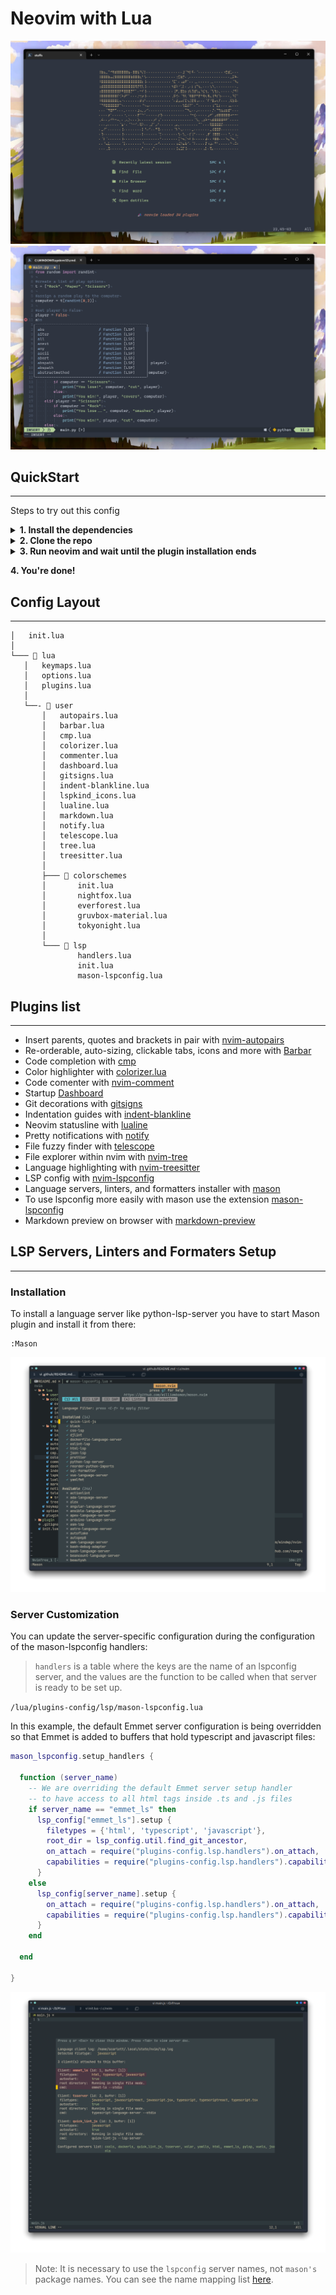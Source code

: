 # Neovim with Lua

![Dashboard creenshot](./dashboard.png)
![Code example screenshot](./code.png)

## QuickStart
--------------------

Steps to try out this config

<details close>

<summary><b>1. Install the dependencies</b></summary>
  
- Windows
  - [Neovim v0.7.2](https://github.com/neovim/neovim/releases/tag/v0.7.2)
  > Note: I tried to use LSP on neovim nightly (installed through chocolatey) without success.

- Linux
  - [Neovim Nightly](https://github.com/neovim/neovim/releases/tag/v0.8.1)

- Some [Nerd Font](https://www.nerdfonts.com/)

<br>

</details>

<details close>

<summary><b>2. Clone the repo</b></summary>

To find out where the neovim config files are located, you need to go into neovim and type:

    :echo stdpath('config')

- Windows

    ``git clone https://github.com/scarktt/nvim.git "$env:LOCALAPPDATA\nvim"``

    > ️ℹ️ You have to remove your current plugins located in ~\AppData\Local\nvim

- Linux (Tested on Manjaro and MacOS)

    ``git clone https://github.com/scarktt/nvim.git ~/.config/nvim/``

<br>

</details>

<details close>

<summary><b>3. Run neovim and wait until the plugin installation ends</b></summary>

Before start neovim it is necessary to remove any previous package.

- Windows

> ℹ️ For a cleanner plugins installation you can remove all the files located in ~\AppData\Local\nvim-data

- Linux

> ️ℹ️ You have to remove your current plugins located in ~/.local/share/nvim/
  
<br>

</details>

**4. You're done!**

## Config Layout
--------------------

    │   init.lua
    │
    └─── 📂 lua
       │   keymaps.lua
       │   options.lua
       │   plugins.lua
       │
       └──- 📂 user
           │   autopairs.lua
           │   barbar.lua
           │   cmp.lua
           │   colorizer.lua
           │   commenter.lua
           │   dashboard.lua
           │   gitsigns.lua
           │   indent-blankline.lua
           │   lspkind_icons.lua
           │   lualine.lua
           │   markdown.lua
           │   notify.lua
           │   telescope.lua
           │   tree.lua
           │   treesitter.lua
           │
           ├─── 📂 colorschemes
           │       init.lua
           │       nightfox.lua
           │       everforest.lua
           │       gruvbox-material.lua
           │       tokyonight.lua
           │
           └─── 📂 lsp
                   handlers.lua
                   init.lua
                   mason-lspconfig.lua

## Plugins list
--------------------

-  Insert parents, quotes and brackets in pair with [nvim-autopairs](https://github.com/windwp/nvim-autopairs)
-  Re-orderable, auto-sizing, clickable tabs, icons and more with [Barbar](https://github.com/romgrk/barbar.nvim)
-  Code completion with [cmp](https://github.com/hrsh7th/nvim-cmp)
-  Color highlighter with [colorizer.lua](https://github.com/norcalli/nvim-colorizer.lua)
-  Code comenter with [nvim-comment](https://github.com/terrortylor/nvim-comment)
-  Startup [Dashboard](https://github.com/glepnir/dashboard-nvim)
-  Git decorations with [gitsigns](https://github.com/lewis6991/gitsigns.nvim)
-  Indentation guides with [indent-blankline](https://github.com/lukas-reineke/indent-blankline.nvim)
-  Neovim statusline with [lualine](https://github.com/nvim-lualine/lualine.nvim)
-  Pretty notifications with [notify](https://github.com/rcarriga/nvim-notify)
-  File fuzzy finder with [telescope](https://github.com/nvim-telescope/telescope.nvim)
-  File explorer within nvim with [nvim-tree](https://github.com/kyazdani42/nvim-tree.lua)
-  Language highlighting with [nvim-treesitter](https://github.com/nvim-treesitter/nvim-treesitter)
-  LSP config with [nvim-lspconfig](https://github.com/neovim/nvim-lspconfig)
-  Language servers, linters, and formatters installer with [mason](https://github.com/williamboman/mason.nvim)
-  To use lspconfig more easily with mason use the extension [mason-lspconfig](https://github.com/williamboman/mason-lspconfig.nvim)
-  Markdown preview on browser with [markdown-preview](https://github.com/iamcco/markdown-preview.nvim)

## LSP Servers, Linters and Formaters Setup
--------------------

### Installation

To install a language server like python-lsp-server you have to start Mason plugin and install it from there:

    :Mason

![Mason plugin manager example screenshot](./mason.png)

### Server Customization

You can update the server-specific configuration during the configuration of the mason-lspconfig handlers:

> `handlers` is a table where the keys are the name of an lspconfig server, and the values are the function to be called when that server is ready to be set up.

`/lua/plugins-config/lsp/mason-lspconfig.lua`

In this example, the default Emmet server configuration is being overridden so that Emmet is added to buffers that hold typescript and javascript files:

```lua
mason_lspconfig.setup_handlers {

  function (server_name)
    -- We are overriding the default Emmet server setup handler
    -- to have access to all html tags inside .ts and .js files
    if server_name == "emmet_ls" then
      lsp_config["emmet_ls"].setup {
        filetypes = {'html', 'typescript', 'javascript'},
        root_dir = lsp_config.util.find_git_ancestor,
        on_attach = require("plugins-config.lsp.handlers").on_attach,
        capabilities = require("plugins-config.lsp.handlers").capabilities,
      }
    else
      lsp_config[server_name].setup {
        on_attach = require("plugins-config.lsp.handlers").on_attach,
        capabilities = require("plugins-config.lsp.handlers").capabilities,
      }
    end

  end

}
```

![LspInfo of a javascript file screenshot](./lspinfo.png)

> Note: It is necessary to use the `lspconfig` server names, not `mason's` package names. You can see the name mapping list [here](https://github.com/williamboman/mason-lspconfig.nvim/blob/main/doc/server-mapping.md).
